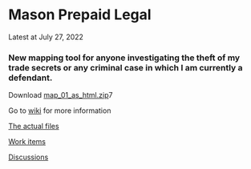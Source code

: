 # Mason Prepaid Legal


Latest at July 27, 2022

### New mapping tool for anyone investigating the theft of my trade secrets or any criminal case in which I am currently a defendant.

Download [map_01_as_html.zip](https://github.com/mconsulting/legal/files/9162483/map_01_as_html.zip)7


Go to [wiki](https://github.com/mconsulting/legal/wiki) for more information

[The actual files](files)

[Work items](https://github.com/mconsulting/legal/issues)

[Discussions](https://github.com/mconsulting/legal/discussions)









